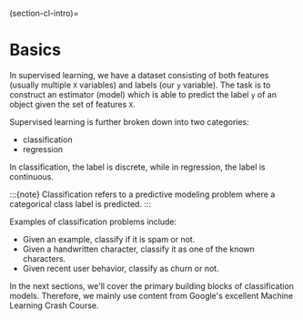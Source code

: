 (section-cl-intro)=
# Basics

In supervised learning, we have a dataset consisting of both features (usually multiple `X` variables) and labels (our `y` variable). The task is to construct an estimator (model) which is able to predict the label `y` of an object given the set of features `X`. 

Supervised learning is further broken down into two categories: 

- classification
- regression

In classification, the label is discrete, while in regression, the label is continuous.

:::{note}
Classification refers to a predictive modeling problem where a categorical class label is predicted.
:::

Examples of classification problems include:

- Given an example, classify if it is spam or not.
- Given a handwritten character, classify it as one of the known characters.
- Given recent user behavior, classify as churn or not.

In the next sections, we'll cover the primary building blocks of classification models. Therefore, we mainly use content from Google's excellent Machine Learning Crash Course.
